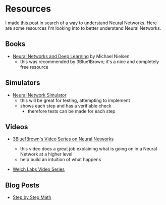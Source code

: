 # Resources

I made [this post](https://www.reddit.com/r/learnmachinelearning/comments/dn9s0h/is_there_a_resource_that_shows_every_little_step/) in search of a way to understand Neural Networks. Here are some resources I'm looking into to better understand Neural Networks.

## Books

* [Neural Networks and Deep Learning](http://neuralnetworksanddeeplearning.com/) by Michael Nielsen
  * this was recommended by 3Blue1Brown; it's a nice and completely free resource

## Simulators

* [Neural Network Simulator](https://www.mladdict.com/neural-network-simulator)
  * this will be great for testing, attempting to implement
  * shows each step and has a verifiable check 
    * therefore tests can be made for each step

## Videos

* [3Blue1Brown's Video Series on Neural Networks](https://www.youtube.com/playlist?list=PLZHQObOWTQDNU6R1_67000Dx_ZCJB-3pi)
  * this video does a great job explaining what is going on in a Neural Network at a higher level
  * help build an intuition of what happens

* [Welch Labs Video Series](https://www.youtube.com/playlist?list=PLiaHhY2iBX9hdHaRr6b7XevZtgZRa1PoU)

## Blog Posts

* [Step by Step Math](https://mattmazur.com/2015/03/17/a-step-by-step-backpropagation-example/)

  